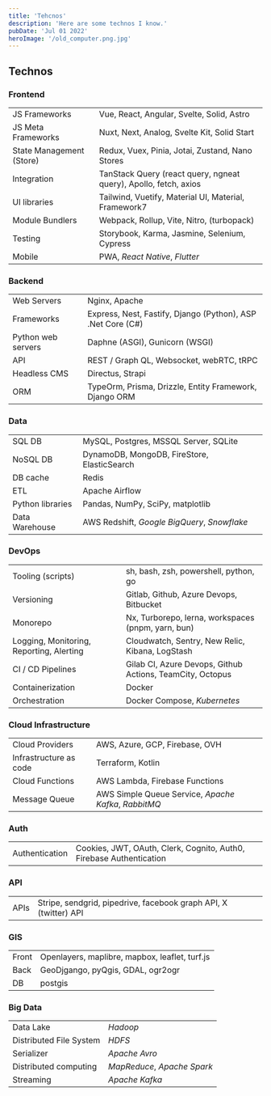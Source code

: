 ```yaml
---
title: 'Tehcnos'
description: 'Here are some technos I know.'
pubDate: 'Jul 01 2022'
heroImage: '/old_computer.png.jpg'
---
```


## Technos

### Frontend

|                          |                                                                  |
| ------------------------ | ---------------------------------------------------------------- |
| JS Frameworks            | Vue, React, Angular, Svelte, Solid, Astro                        |
| JS Meta Frameworks       | Nuxt, Next, Analog, Svelte Kit, Solid Start                      |
| State Management (Store) | Redux, Vuex, Pinia, Jotai, Zustand, Nano Stores                  |
| Integration              | TanStack Query (react query, ngneat query), Apollo, fetch, axios |
| UI libraries             | Tailwind, Vuetify, Material UI, Material, Framework7             |
| Module Bundlers          | Webpack, Rollup, Vite, Nitro, (turbopack)                        |
| Testing                  | Storybook, Karma, Jasmine, Selenium, Cypress                     |
| Mobile                   | PWA, _React Native_, _Flutter_                                   |

### Backend

|                    |                                                             |
| ------------------ | ----------------------------------------------------------- |
| Web Servers        | Nginx, Apache                                               |
| Frameworks         | Express, Nest, Fastify, Django (Python), ASP .Net Core (C#) |
| Python web servers | Daphne (ASGI), Gunicorn (WSGI)                              |
| API                | REST / Graph QL, Websocket, webRTC, tRPC                    |
| Headless CMS       | Directus, Strapi                                            |
| ORM                | TypeOrm, Prisma, Drizzle, Entity Framework, Django ORM      |

### Data

|                  |                                              |
| ---------------- | -------------------------------------------- |
| SQL DB           | MySQL, Postgres, MSSQL Server, SQLite        |
| NoSQL DB         | DynamoDB, MongoDB, FireStore, ElasticSearch  |
| DB cache         | Redis                                        |
| ETL              | Apache Airflow                               |
| Python libraries | Pandas, NumPy, SciPy, matplotlib             |
| Data Warehouse   | AWS Redshift, _Google BigQuery_, _Snowflake_ |

### DevOps

|                                          |                                                           |
| ---------------------------------------- | --------------------------------------------------------- |
| Tooling (scripts)                        | sh, bash, zsh, powershell, python, go                     |
| Versioning                               | Gitlab, Github, Azure Devops, Bitbucket                   |
| Monorepo                                 | Nx, Turborepo, lerna, workspaces (pnpm, yarn, bun)        |
| Logging, Monitoring, Reporting, Alerting | Cloudwatch, Sentry, New Relic, Kibana, LogStash           |
| CI / CD Pipelines                        | Gilab CI, Azure Devops, Github Actions, TeamCity, Octopus |
| Containerization                         | Docker                                                    |
| Orchestration                            | Docker Compose, _Kubernetes_                              |

### Cloud Infrastructure

|                        |                                                      |
| ---------------------- | ---------------------------------------------------- |
| Cloud Providers        | AWS, Azure, GCP, Firebase, OVH                       |
| Infrastructure as code | Terraform, Kotlin                                    |
| Cloud Functions        | AWS Lambda, Firebase Functions                       |
| Message Queue          | AWS Simple Queue Service, _Apache Kafka_, _RabbitMQ_ |

### Auth

|                |                                                                     |
| -------------- | ------------------------------------------------------------------- |
| Authentication | Cookies, JWT, OAuth, Clerk, Cognito, Auth0, Firebase Authentication |

### API

|      |                                                                  |
| ---- | ---------------------------------------------------------------- |
| APIs | Stripe, sendgrid, pipedrive, facebook graph API, X (twitter) API |

### GIS

|       |                                                |
| ----- | ---------------------------------------------- |
| Front | Openlayers, maplibre, mapbox, leaflet, turf.js |
| Back  | GeoDjgango, pyQgis, GDAL, ogr2ogr              |
| DB    | postgis                                        |

### Big Data

|                         |                             |
| ----------------------- | --------------------------- |
| Data Lake               | _Hadoop_                    |
| Distributed File System | _HDFS_                      |
| Serializer              | _Apache Avro_               |
| Distributed computing   | _MapReduce_, _Apache Spark_ |
| Streaming               | _Apache Kafka_              |

<!-- 
|                  |                     |
| ---------------- | ------------------- |
| Data architecure | Lambda Architecture |
| Batch Layer      | Data Lake           |
| Serving Layer    | NoSQL               |
| Speed Layer      | NoSQL               |

|                   |                |
| ----------------- | -------------- |
| Real time         |                |
| Stream processing | _Apache Storm_ |
-->
